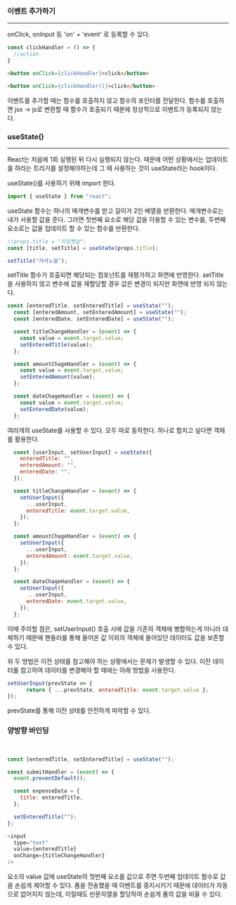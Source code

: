 
### 이벤트 추가하기
<hr>
onClick, onInput 등 'on' + 'event' 로 등록할 수 있다.

```javascript
const clickHandler = () => {
  //action
}
```
```html
<button onClick={clickHandler}>click</button> 

<button onClick={clickHandler()}>click</button>
```
<p>이벤트를 추가할 때는 함수를 호출하지 않고 함수의 포인터를 전달한다. 함수를 호출하면 jsx -> js로 변환할 때 함수가 호출되기 때문에 정상적으로 이벤트가 등록되지 않는다.</p>

### useState()
<hr>
<p>React는 처음에 1회 실행된 뒤 다시 실행되지 않는다. 때문에 어떤 상황에서는 업데이트를 하라는 트리거를 설정해야하는데 그 때 사용하는 것이 useState라는 hook이다.</p>
<p>useState()를 사용하기 위해 import 한다.</p>

```javascript
import { useState } from "react";
```

<p>useState 함수는 하나의 매개변수를 받고 길이가 2인 배열을 반환한다. 매개변수로는 내가 사용할 값을 준다. 그러면 첫번째 요소로 해당 값을 이용할 수 있는 변수를, 두번째 요소로는 값을 업데이트 할 수 있는 함수를 반환한다.</p>

```javascript
//props.title = "아침햇살";
const [title, setTitle] = useState(props.title);

setTitle("저녁노을");
```
<p>setTitle 함수가 호출되면 해당되는 컴포넌트를 재평가하고 화면에 반영한다. setTitle을 사용하지 않고 변수에 값을 재할당할 경우 값은 변경이 되지만 화면에 반영 되지 않는다.</p>

```javascript
const [enteredTitle, setEnteredTitle] = useState("");
  const [enteredAmount, setEnteredAmount] = useState("");
  const [enteredDate, setEnteredDate] = useState("");

  const titleChangeHandler = (event) => {
    const value = event.target.value;
    setEnteredTitle(value);
  };

  const amountChageHandler = (event) => {
    const value = event.target.value;
    setEnteredAmount(value);
  };

  const dateChageHandler = (event) => {
    const value = event.target.value;
    setEnteredDate(value);
  };
```
여러개의 useState를 사용할 수 있다. 모두 따로 동작한다. 하나로 합치고 싶다면 객체를 활용한다.

```javascript
  const [userInput, setUserInput] = useState({
    enteredTitle: "",
    enteredAmount: "",
    enteredDate: "",
  });

  const titleChangeHandler = (event) => {
    setUserInput({
      ...userInput,
      enteredTitle: event.target.value,
    });
  };

  const amountChageHandler = (event) => {
    setUserInput({
      ...userInput,
      enteredAmount: event.target.value,
    });
  };

  const dateChageHandler = (event) => {
    setUserInput({
      ...userInput,
      enteredDate: event.target.value,
    });
  };
```
<p>이때 주의할 점은, setUserInput() 호출 시에 값을 기존의 객체에 병합하는게 아니라 대체하기 때문에 핸들러를 통해 들어온 값 이외의 객체에 들어있던 데이터도 값을 보존할 수 있다.</p>

<p>위 두 방법은 이전 상태를 참고해야 하는 상황에서는 문제가 발생할 수 있다. 이전 데이터를 참고하여 데이터를 변경해야 할 때에는 아래 방법을 사용한다.</p>

```javascript
setUserInput(prevState => {
      return { ...prevState, enteredTitle: event.target.value };
});
```

<p>prevState를 통해 이전 상태를 안전하게 파악할 수 있다.</p>


### 양방향 바인딩
<br>

```javascript
const [enteredTitle, setEnteredTitle] = useState("");

const submitHandler = (event) => {
  event.preventDefault();

  const expenseData = {
    title: enteredTitle,
  };

  setEnteredTitle("");
};

<input
  type="text"
  value={enteredTitle}
  onChange={titleChangeHandler}
/>
```
요소의 value 값에 useState의 첫번째 요소를 값으로 주면 두번째 업데이트 함수로 값을 손쉽게 제어할 수 있다.
폼을 전송했을 때 이벤트를 중지시키기 때문에 데이터가 자동으로 없어지지 않는데, 이럴때도 빈문자열을 할당하여 손쉽게 폼의 값을 비울 수 있다.